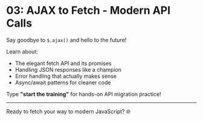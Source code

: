 # 03: AJAX to Fetch - Modern API Calls

Say goodbye to `$.ajax()` and hello to the future!

Learn about:

- The elegant fetch API and its promises
- Handling JSON responses like a champion
- Error handling that actually makes sense
- Async/await patterns for cleaner code

Type **"start the training"** for hands-on API migration practice!

---

Ready to fetch your way to modern JavaScript? 🌐
